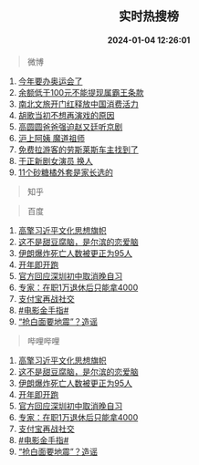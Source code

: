 <div align="center"><h2>实时热搜榜</h2><h4>2024-01-04 12:26:01</h4></div>

> 微博  

1. [今年要办奥运会了](https://s.weibo.com/weibo?q=%E4%BB%8A%E5%B9%B4%E8%A6%81%E5%8A%9E%E5%A5%A5%E8%BF%90%E4%BC%9A%E4%BA%86&t=31&band_rank=1&Refer=top)<br />
2. [余额低于100元不能提现属霸王条款](https://s.weibo.com/weibo?q=%23%E4%BD%99%E9%A2%9D%E4%BD%8E%E4%BA%8E100%E5%85%83%E4%B8%8D%E8%83%BD%E6%8F%90%E7%8E%B0%E5%B1%9E%E9%9C%B8%E7%8E%8B%E6%9D%A1%E6%AC%BE%23&t=31&band_rank=2&Refer=top)<br />
3. [南北文旅开门红释放中国消费活力](https://s.weibo.com/weibo?q=%23%E5%8D%97%E5%8C%97%E6%96%87%E6%97%85%E5%BC%80%E9%97%A8%E7%BA%A2%E9%87%8A%E6%94%BE%E4%B8%AD%E5%9B%BD%E6%B6%88%E8%B4%B9%E6%B4%BB%E5%8A%9B%23&t=31&band_rank=3&Refer=top)<br />
4. [胡歌当初不想再演戏的原因](https://s.weibo.com/weibo?q=%23%E8%83%A1%E6%AD%8C%E5%BD%93%E5%88%9D%E4%B8%8D%E6%83%B3%E5%86%8D%E6%BC%94%E6%88%8F%E7%9A%84%E5%8E%9F%E5%9B%A0%23&t=31&band_rank=4&Refer=top)<br />
5. [高圆圆爸爸强迫赵又廷听京剧](https://s.weibo.com/weibo?q=%E9%AB%98%E5%9C%86%E5%9C%86%E7%88%B8%E7%88%B8%E5%BC%BA%E8%BF%AB%E8%B5%B5%E5%8F%88%E5%BB%B7%E5%90%AC%E4%BA%AC%E5%89%A7&t=31&band_rank=5&Refer=top)<br />
6. [沪上阿姨 魔道祖师](https://s.weibo.com/weibo?q=%E6%B2%AA%E4%B8%8A%E9%98%BF%E5%A7%A8%20%E9%AD%94%E9%81%93%E7%A5%96%E5%B8%88&t=31&band_rank=6&Refer=top)<br />
7. [免费拉游客的劳斯莱斯车主找到了](https://s.weibo.com/weibo?q=%23%E5%85%8D%E8%B4%B9%E6%8B%89%E6%B8%B8%E5%AE%A2%E7%9A%84%E5%8A%B3%E6%96%AF%E8%8E%B1%E6%96%AF%E8%BD%A6%E4%B8%BB%E6%89%BE%E5%88%B0%E4%BA%86%23&t=31&band_rank=7&Refer=top)<br />
8. [于正新剧女演员 换人](https://s.weibo.com/weibo?q=%E4%BA%8E%E6%AD%A3%E6%96%B0%E5%89%A7%E5%A5%B3%E6%BC%94%E5%91%98%20%E6%8D%A2%E4%BA%BA&t=31&band_rank=8&Refer=top)<br />
9. [11个砂糖橘外套是家长选的](https://s.weibo.com/weibo?q=%2311%E4%B8%AA%E7%A0%82%E7%B3%96%E6%A9%98%E5%A4%96%E5%A5%97%E6%98%AF%E5%AE%B6%E9%95%BF%E9%80%89%E7%9A%84%23&t=31&band_rank=9&Refer=top)<br />

> 知乎  


> 百度  

1. [高擎习近平文化思想旗帜](https://www.baidu.com/s?wd=%E9%AB%98%E6%93%8E%E4%B9%A0%E8%BF%91%E5%B9%B3%E6%96%87%E5%8C%96%E6%80%9D%E6%83%B3%E6%97%97%E5%B8%9C&sa=fyb_news&rsv_dl=fyb_news)<br />
2. [这不是甜豆腐脑，是尔滨的恋爱脑](https://www.baidu.com/s?wd=%E8%BF%99%E4%B8%8D%E6%98%AF%E7%94%9C%E8%B1%86%E8%85%90%E8%84%91%EF%BC%8C%E6%98%AF%E5%B0%94%E6%BB%A8%E7%9A%84%E6%81%8B%E7%88%B1%E8%84%91&sa=fyb_news&rsv_dl=fyb_news)<br />
3. [伊朗爆炸死亡人数被更正为95人](https://www.baidu.com/s?wd=%E4%BC%8A%E6%9C%97%E7%88%86%E7%82%B8%E6%AD%BB%E4%BA%A1%E4%BA%BA%E6%95%B0%E8%A2%AB%E6%9B%B4%E6%AD%A3%E4%B8%BA95%E4%BA%BA&sa=fyb_news&rsv_dl=fyb_news)<br />
4. [开年即开跑](https://www.baidu.com/s?wd=%E5%BC%80%E5%B9%B4%E5%8D%B3%E5%BC%80%E8%B7%91&sa=fyb_news&rsv_dl=fyb_news)<br />
5. [官方回应深圳初中取消晚自习](https://www.baidu.com/s?wd=%E5%AE%98%E6%96%B9%E5%9B%9E%E5%BA%94%E6%B7%B1%E5%9C%B3%E5%88%9D%E4%B8%AD%E5%8F%96%E6%B6%88%E6%99%9A%E8%87%AA%E4%B9%A0&sa=fyb_news&rsv_dl=fyb_news)<br />
6. [专家：在职1万退休后只能拿4000](https://www.baidu.com/s?wd=%E4%B8%93%E5%AE%B6%EF%BC%9A%E5%9C%A8%E8%81%8C1%E4%B8%87%E9%80%80%E4%BC%91%E5%90%8E%E5%8F%AA%E8%83%BD%E6%8B%BF4000&sa=fyb_news&rsv_dl=fyb_news)<br />
7. [支付宝再战社交](https://www.baidu.com/s?wd=%E6%94%AF%E4%BB%98%E5%AE%9D%E5%86%8D%E6%88%98%E7%A4%BE%E4%BA%A4&sa=fyb_news&rsv_dl=fyb_news)<br />
8. [#电影金手指#](https://www.baidu.com/s?wd=%23%E7%94%B5%E5%BD%B1%E9%87%91%E6%89%8B%E6%8C%87%23&sa=fyb_news&rsv_dl=fyb_news)<br />
9. [“抢白面要地震”？造谣](https://www.baidu.com/s?wd=%E2%80%9C%E6%8A%A2%E7%99%BD%E9%9D%A2%E8%A6%81%E5%9C%B0%E9%9C%87%E2%80%9D%EF%BC%9F%E9%80%A0%E8%B0%A3&sa=fyb_news&rsv_dl=fyb_news)<br />

> 哔哩哔哩  

1. [高擎习近平文化思想旗帜](https://www.baidu.com/s?wd=%E9%AB%98%E6%93%8E%E4%B9%A0%E8%BF%91%E5%B9%B3%E6%96%87%E5%8C%96%E6%80%9D%E6%83%B3%E6%97%97%E5%B8%9C&sa=fyb_news&rsv_dl=fyb_news)<br />
2. [这不是甜豆腐脑，是尔滨的恋爱脑](https://www.baidu.com/s?wd=%E8%BF%99%E4%B8%8D%E6%98%AF%E7%94%9C%E8%B1%86%E8%85%90%E8%84%91%EF%BC%8C%E6%98%AF%E5%B0%94%E6%BB%A8%E7%9A%84%E6%81%8B%E7%88%B1%E8%84%91&sa=fyb_news&rsv_dl=fyb_news)<br />
3. [伊朗爆炸死亡人数被更正为95人](https://www.baidu.com/s?wd=%E4%BC%8A%E6%9C%97%E7%88%86%E7%82%B8%E6%AD%BB%E4%BA%A1%E4%BA%BA%E6%95%B0%E8%A2%AB%E6%9B%B4%E6%AD%A3%E4%B8%BA95%E4%BA%BA&sa=fyb_news&rsv_dl=fyb_news)<br />
4. [开年即开跑](https://www.baidu.com/s?wd=%E5%BC%80%E5%B9%B4%E5%8D%B3%E5%BC%80%E8%B7%91&sa=fyb_news&rsv_dl=fyb_news)<br />
5. [官方回应深圳初中取消晚自习](https://www.baidu.com/s?wd=%E5%AE%98%E6%96%B9%E5%9B%9E%E5%BA%94%E6%B7%B1%E5%9C%B3%E5%88%9D%E4%B8%AD%E5%8F%96%E6%B6%88%E6%99%9A%E8%87%AA%E4%B9%A0&sa=fyb_news&rsv_dl=fyb_news)<br />
6. [专家：在职1万退休后只能拿4000](https://www.baidu.com/s?wd=%E4%B8%93%E5%AE%B6%EF%BC%9A%E5%9C%A8%E8%81%8C1%E4%B8%87%E9%80%80%E4%BC%91%E5%90%8E%E5%8F%AA%E8%83%BD%E6%8B%BF4000&sa=fyb_news&rsv_dl=fyb_news)<br />
7. [支付宝再战社交](https://www.baidu.com/s?wd=%E6%94%AF%E4%BB%98%E5%AE%9D%E5%86%8D%E6%88%98%E7%A4%BE%E4%BA%A4&sa=fyb_news&rsv_dl=fyb_news)<br />
8. [#电影金手指#](https://www.baidu.com/s?wd=%23%E7%94%B5%E5%BD%B1%E9%87%91%E6%89%8B%E6%8C%87%23&sa=fyb_news&rsv_dl=fyb_news)<br />
9. [“抢白面要地震”？造谣](https://www.baidu.com/s?wd=%E2%80%9C%E6%8A%A2%E7%99%BD%E9%9D%A2%E8%A6%81%E5%9C%B0%E9%9C%87%E2%80%9D%EF%BC%9F%E9%80%A0%E8%B0%A3&sa=fyb_news&rsv_dl=fyb_news)<br />
